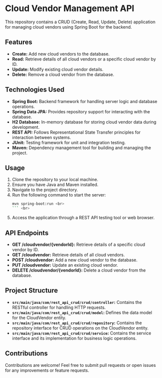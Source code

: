 # Cloud Vendor Management API <br>

This repository contains a CRUD (Create, Read, Update, Delete) application for managing cloud vendors using Spring Boot for the backend. <br>

## Features <br>

- **Create:** Add new cloud vendors to the database. <br>
- **Read:** Retrieve details of all cloud vendors or a specific cloud vendor by ID. <br>
- **Update:** Modify existing cloud vendor details. <br>
- **Delete:** Remove a cloud vendor from the database. <br>

## Technologies Used <br>

- **Spring Boot:** Backend framework for handling server logic and database operations. <br>
- **Spring Data JPA:** Provides repository support for interacting with the database. <br>
- **H2 Database:** In-memory database for storing cloud vendor data during development. <br>
- **REST API:** Follows Representational State Transfer principles for interaction between systems. <br>
- **JUnit:** Testing framework for unit and integration testing. <br>
- **Maven:** Dependency management tool for building and managing the project. <br>

## Usage <br>

1. Clone the repository to your local machine. <br>
2. Ensure you have Java and Maven installed. <br>
3. Navigate to the project directory. <br>
4. Run the following command to start the server: <br>
   ```bash <br>
   mvn spring-boot:run <br>
   ``` <br>
5. Access the application through a REST API testing tool or web browser. <br>

## API Endpoints <br>

- **GET /cloudvendor/{vendorId}:** Retrieve details of a specific cloud vendor by ID. <br>
- **GET /cloudvendor:** Retrieve details of all cloud vendors. <br>
- **POST /cloudvendor:** Add a new cloud vendor to the database. <br>
- **PUT /cloudvendor:** Update an existing cloud vendor. <br>
- **DELETE /cloudvendor/{vendorId}:** Delete a cloud vendor from the database. <br>

## Project Structure <br>

- **`src/main/java/com/rest_api_crud/crud/controller`:** Contains the RESTful controller for handling HTTP requests. <br>
- **`src/main/java/com/rest_api_crud/crud/model`:** Defines the data model for the CloudVendor entity. <br>
- **`src/main/java/com/rest_api_crud/crud/repository`:** Contains the repository interface for CRUD operations on the CloudVendor entity. <br>
- **`src/main/java/com/rest_api_crud/crud/service`:** Contains the service interface and its implementation for business logic operations. <br>

## Contributions <br>

Contributions are welcome! Feel free to submit pull requests or open issues for any improvements or feature requests. <br>
